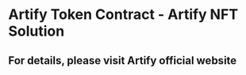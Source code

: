# Artify Token Contract - Artify NFT Solution

## For details, please visit Artify official website
